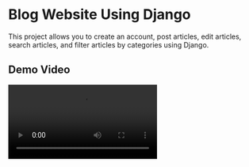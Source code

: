 # Blog Website Using Django

This project allows you to create an account, post articles, edit articles, search articles, and filter articles by categories using Django.

## Demo Video

![video here](Blog_Website.mp4)
